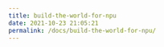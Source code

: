 ```yaml
---
title: build-the-world-for-npu
date: 2021-10-23 21:05:21
permalink: /docs/build-the-world-for-npu/
---
```

